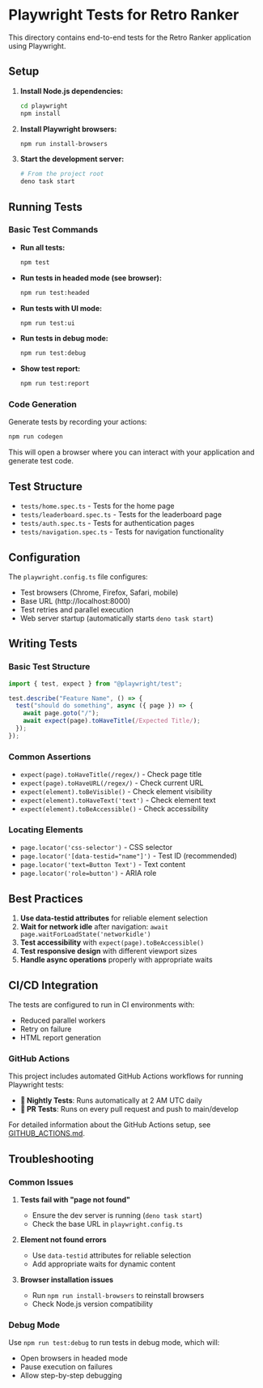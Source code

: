 # Playwright Tests for Retro Ranker

This directory contains end-to-end tests for the Retro Ranker application using Playwright.

## Setup

1. **Install Node.js dependencies:**

   ```bash
   cd playwright
   npm install
   ```

2. **Install Playwright browsers:**

   ```bash
   npm run install-browsers
   ```

3. **Start the development server:**
   ```bash
   # From the project root
   deno task start
   ```

## Running Tests

### Basic Test Commands

- **Run all tests:**

  ```bash
  npm test
  ```

- **Run tests in headed mode (see browser):**

  ```bash
  npm run test:headed
  ```

- **Run tests with UI mode:**

  ```bash
  npm run test:ui
  ```

- **Run tests in debug mode:**

  ```bash
  npm run test:debug
  ```

- **Show test report:**
  ```bash
  npm run test:report
  ```

### Code Generation

Generate tests by recording your actions:

```bash
npm run codegen
```

This will open a browser where you can interact with your application and generate test code.

## Test Structure

- `tests/home.spec.ts` - Tests for the home page
- `tests/leaderboard.spec.ts` - Tests for the leaderboard page
- `tests/auth.spec.ts` - Tests for authentication pages
- `tests/navigation.spec.ts` - Tests for navigation functionality

## Configuration

The `playwright.config.ts` file configures:

- Test browsers (Chrome, Firefox, Safari, mobile)
- Base URL (http://localhost:8000)
- Test retries and parallel execution
- Web server startup (automatically starts `deno task start`)

## Writing Tests

### Basic Test Structure

```typescript
import { test, expect } from "@playwright/test";

test.describe("Feature Name", () => {
  test("should do something", async ({ page }) => {
    await page.goto("/");
    await expect(page).toHaveTitle(/Expected Title/);
  });
});
```

### Common Assertions

- `expect(page).toHaveTitle(/regex/)` - Check page title
- `expect(page).toHaveURL(/regex/)` - Check current URL
- `expect(element).toBeVisible()` - Check element visibility
- `expect(element).toHaveText('text')` - Check element text
- `expect(element).toBeAccessible()` - Check accessibility

### Locating Elements

- `page.locator('css-selector')` - CSS selector
- `page.locator('[data-testid="name"]')` - Test ID (recommended)
- `page.locator('text=Button Text')` - Text content
- `page.locator('role=button')` - ARIA role

## Best Practices

1. **Use data-testid attributes** for reliable element selection
2. **Wait for network idle** after navigation: `await page.waitForLoadState('networkidle')`
3. **Test accessibility** with `expect(page).toBeAccessible()`
4. **Test responsive design** with different viewport sizes
5. **Handle async operations** properly with appropriate waits

## CI/CD Integration

The tests are configured to run in CI environments with:

- Reduced parallel workers
- Retry on failure
- HTML report generation

### GitHub Actions

This project includes automated GitHub Actions workflows for running Playwright tests:

- **🌙 Nightly Tests**: Runs automatically at 2 AM UTC daily
- **🧪 PR Tests**: Runs on every pull request and push to main/develop

For detailed information about the GitHub Actions setup, see [GITHUB_ACTIONS.md](./GITHUB_ACTIONS.md).

## Troubleshooting

### Common Issues

1. **Tests fail with "page not found"**

   - Ensure the dev server is running (`deno task start`)
   - Check the base URL in `playwright.config.ts`

2. **Element not found errors**

   - Use `data-testid` attributes for reliable selection
   - Add appropriate waits for dynamic content

3. **Browser installation issues**
   - Run `npm run install-browsers` to reinstall browsers
   - Check Node.js version compatibility

### Debug Mode

Use `npm run test:debug` to run tests in debug mode, which will:

- Open browsers in headed mode
- Pause execution on failures
- Allow step-by-step debugging
